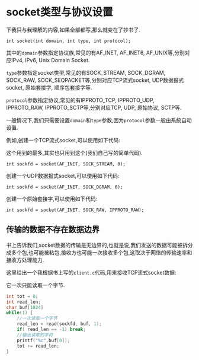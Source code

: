 # socket类型与协议设置

下我只与我理解的内容,如果全部都写,那么就变在了抄书了.

```
int socket(int domain, int type, int protocol);
```
其中的`domain`参数指定协议族,常见的有AF_INET, AF_INET6, AF_UNIX等,分别对应IPv4, IPv6, Unix Domain Socket.

`type`参数指定socket类型,常见的有SOCK_STREAM, SOCK_DGRAM, SOCK_RAW, SOCK_SEQPACKET等,分别对应TCP流式socket, UDP数据报式socket, 原始套接字, 顺序包套接字等.

`protocol`参数指定协议,常见的有IPPROTO_TCP, IPPROTO_UDP, IPPROTO_RAW, IPPROTO_SCTP等,分别对应TCP, UDP, 原始协议, SCTP等.

一般情况下,我们只需要设置`domain`和`type`参数,因为`protocol`参数一般由系统自动设置.

例如,创建一个TCP流式socket,可以使用如下代码:

这个用到的最多,其实也只用到这个(我们自己写的简单代码).
```
int sockfd = socket(AF_INET, SOCK_STREAM, 0);
```

创建一个UDP数据报式socket,可以使用如下代码:

```
int sockfd = socket(AF_INET, SOCK_DGRAM, 0);
```

创建一个原始套接字,可以使用如下代码:

```
int sockfd = socket(AF_INET, SOCK_RAW, IPPROTO_RAW);
```

## 传输的数据不存在数据边界

书上告诉我们,socket数据的传输是无边界的,也就是说,我们发送的数据可能被拆分成多个包,也可能被粘包,接收方也可能一次接收多个包,这取决于网络的传输速率和接收方处理能力.


这里给出一个我根据书上写的`client.c`代码,用来接收TCP流式socket数据:

它一次只能读取一个字节.

```c
int tot = 0;
int read_len;
char buf[1024]
while(1) {
    //一次读取一个字节
    read_len = read(sockfd, buf, 1);
    if( read_len == -1) break;
    //输出读取的字符
    printf("%c",buf[0]);
    tot += read_len;
}
```